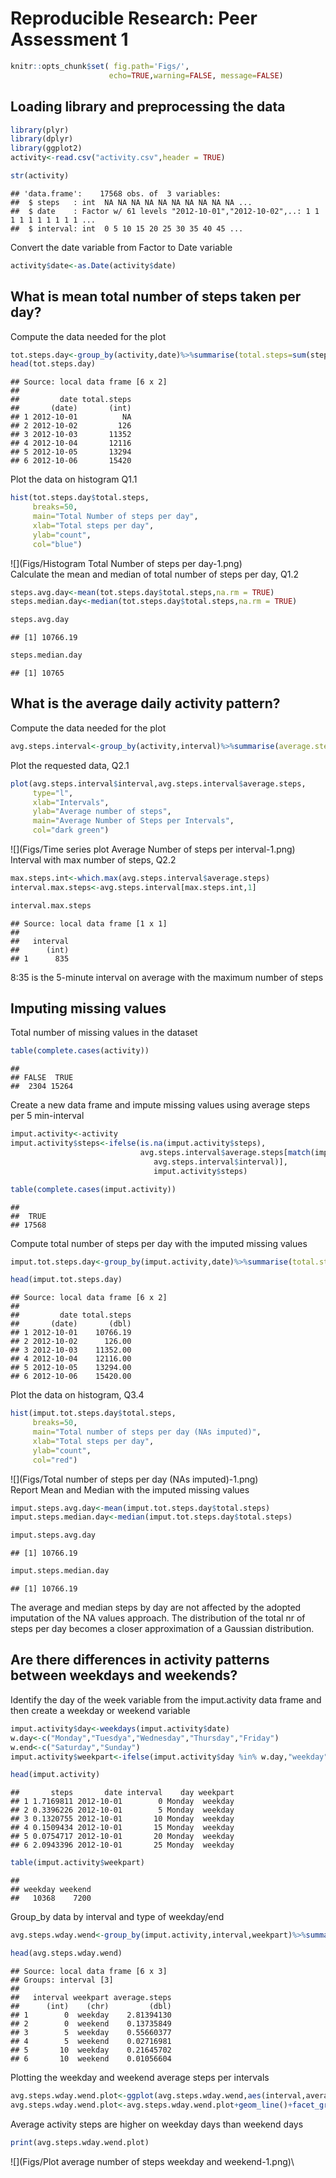 # Reproducible Research: Peer Assessment 1

```r
knitr::opts_chunk$set( fig.path='Figs/',
                      echo=TRUE,warning=FALSE, message=FALSE)
```
## Loading library and preprocessing the data


```r
library(plyr)
library(dplyr)
library(ggplot2)
activity<-read.csv("activity.csv",header = TRUE)
```


```r
str(activity)
```

```
## 'data.frame':	17568 obs. of  3 variables:
##  $ steps   : int  NA NA NA NA NA NA NA NA NA NA ...
##  $ date    : Factor w/ 61 levels "2012-10-01","2012-10-02",..: 1 1 1 1 1 1 1 1 1 1 ...
##  $ interval: int  0 5 10 15 20 25 30 35 40 45 ...
```
Convert the date variable from Factor to Date variable

```r
activity$date<-as.Date(activity$date)
```


## What is mean total number of steps taken per day?
Compute the data needed for the plot

```r
tot.steps.day<-group_by(activity,date)%>%summarise(total.steps=sum(steps))
head(tot.steps.day)
```

```
## Source: local data frame [6 x 2]
## 
##         date total.steps
##       (date)       (int)
## 1 2012-10-01          NA
## 2 2012-10-02         126
## 3 2012-10-03       11352
## 4 2012-10-04       12116
## 5 2012-10-05       13294
## 6 2012-10-06       15420
```
Plot the data on histogram Q1.1

```r
hist(tot.steps.day$total.steps,
     breaks=50,
     main="Total Number of steps per day",
     xlab="Total steps per day",
     ylab="count",
     col="blue")
```

![](Figs/Histogram Total Number of steps per day-1.png)\
Calculate the mean and median of total number of steps per day, Q1.2

```r
steps.avg.day<-mean(tot.steps.day$total.steps,na.rm = TRUE)
steps.median.day<-median(tot.steps.day$total.steps,na.rm = TRUE)
```

```r
steps.avg.day
```

```
## [1] 10766.19
```

```r
steps.median.day
```

```
## [1] 10765
```
## What is the average daily activity pattern?
Compute the data needed for the plot

```r
avg.steps.interval<-group_by(activity,interval)%>%summarise(average.steps=mean(steps,na.rm=TRUE))
```
Plot the requested data, Q2.1

```r
plot(avg.steps.interval$interval,avg.steps.interval$average.steps,
     type="l",
     xlab="Intervals",
     ylab="Average number of steps",
     main="Average Number of Steps per Intervals",
     col="dark green")
```

![](Figs/Time series plot Average Number of steps per interval-1.png)\
Interval with max number of steps, Q2.2

```r
max.steps.int<-which.max(avg.steps.interval$average.steps)
interval.max.steps<-avg.steps.interval[max.steps.int,1]
```


```r
interval.max.steps
```

```
## Source: local data frame [1 x 1]
## 
##   interval
##      (int)
## 1      835
```
8:35 is the 5-minute interval on average with the maximum number of steps

## Imputing missing values
Total number of missing values in the dataset

```r
table(complete.cases(activity))
```

```
## 
## FALSE  TRUE 
##  2304 15264
```
Create a new data frame and impute missing values using average steps per 5 min-interval 

```r
imput.activity<-activity
imput.activity$steps<-ifelse(is.na(imput.activity$steps),
                             avg.steps.interval$average.steps[match(imput.activity$interval,
                                avg.steps.interval$interval)],
                                imput.activity$steps)
```

```r
table(complete.cases(imput.activity))
```

```
## 
##  TRUE 
## 17568
```
Compute total number of steps per day with the imputed missing values

```r
imput.tot.steps.day<-group_by(imput.activity,date)%>%summarise(total.steps=sum(steps))
```


```r
head(imput.tot.steps.day)
```

```
## Source: local data frame [6 x 2]
## 
##         date total.steps
##       (date)       (dbl)
## 1 2012-10-01    10766.19
## 2 2012-10-02      126.00
## 3 2012-10-03    11352.00
## 4 2012-10-04    12116.00
## 5 2012-10-05    13294.00
## 6 2012-10-06    15420.00
```
Plot the data on histogram, Q3.4

```r
hist(imput.tot.steps.day$total.steps,
     breaks=50,
     main="Total number of steps per day (NAs imputed)",
     xlab="Total steps per day",
     ylab="count",
     col="red")
```

![](Figs/Total number of steps per day (NAs imputed)-1.png)\
Report Mean and Median with the imputed missing values

```r
imput.steps.avg.day<-mean(imput.tot.steps.day$total.steps)
imput.steps.median.day<-median(imput.tot.steps.day$total.steps)
```


```r
imput.steps.avg.day
```

```
## [1] 10766.19
```


```r
imput.steps.median.day
```

```
## [1] 10766.19
```
The average and median steps by day are not affected by the adopted imputation of the NA values approach.
The distribution of the total nr of steps per day becomes a closer approximation of a Gaussian distribution.

## Are there differences in activity patterns between weekdays and weekends?
Identify the day of the week variable from the imput.activity data frame and then create a weekday or weekend variable

```r
imput.activity$day<-weekdays(imput.activity$date)
w.day<-c("Monday","Tuesdya","Wednesday","Thursday","Friday")
w.end<-c("Saturday","Sunday")
imput.activity$weekpart<-ifelse(imput.activity$day %in% w.day,"weekday","weekend")
```


```r
head(imput.activity)
```

```
##       steps       date interval    day weekpart
## 1 1.7169811 2012-10-01        0 Monday  weekday
## 2 0.3396226 2012-10-01        5 Monday  weekday
## 3 0.1320755 2012-10-01       10 Monday  weekday
## 4 0.1509434 2012-10-01       15 Monday  weekday
## 5 0.0754717 2012-10-01       20 Monday  weekday
## 6 2.0943396 2012-10-01       25 Monday  weekday
```

```r
table(imput.activity$weekpart)
```

```
## 
## weekday weekend 
##   10368    7200
```
Group_by data by interval and type of weekday/end 

```r
avg.steps.wday.wend<-group_by(imput.activity,interval,weekpart)%>%summarise(average.steps=mean(steps))
```


```r
head(avg.steps.wday.wend)
```

```
## Source: local data frame [6 x 3]
## Groups: interval [3]
## 
##   interval weekpart average.steps
##      (int)    (chr)         (dbl)
## 1        0  weekday    2.81394130
## 2        0  weekend    0.13735849
## 3        5  weekday    0.55660377
## 4        5  weekend    0.02716981
## 5       10  weekday    0.21645702
## 6       10  weekend    0.01056604
```

Plotting the  weekday and weekend average steps per intervals

```r
avg.steps.wday.wend.plot<-ggplot(avg.steps.wday.wend,aes(interval,average.steps))
avg.steps.wday.wend.plot<-avg.steps.wday.wend.plot+geom_line()+facet_grid(weekpart~.)
```
Average activity steps are higher on weekday days than weekend days

```r
print(avg.steps.wday.wend.plot)
```

![](Figs/Plot average number of steps weekday and weekend-1.png)\
